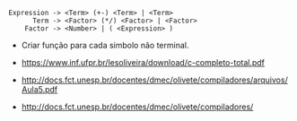 ```
Expression -> <Term> (+-) <Term> | <Term>
      Term -> <Factor> (*/) <Factor> | <Factor>
    Factor -> <Number> | ( <Expression> )
```

- Criar função para cada simbolo não terminal. 

- https://www.inf.ufpr.br/lesoliveira/download/c-completo-total.pdf
- http://docs.fct.unesp.br/docentes/dmec/olivete/compiladores/arquivos/Aula5.pdf
- http://docs.fct.unesp.br/docentes/dmec/olivete/compiladores/